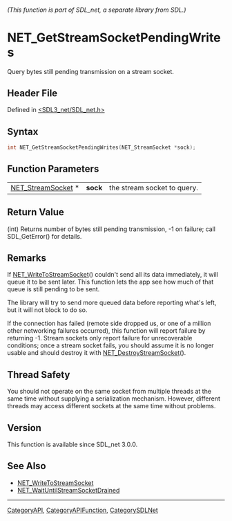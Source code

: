 ###### (This function is part of SDL_net, a separate library from SDL.)
# NET_GetStreamSocketPendingWrites

Query bytes still pending transmission on a stream socket.

## Header File

Defined in [<SDL3_net/SDL_net.h>](https://github.com/libsdl-org/SDL_net/blob/main/include/SDL3_net/SDL_net.h)

## Syntax

```c
int NET_GetStreamSocketPendingWrites(NET_StreamSocket *sock);
```

## Function Parameters

|                                        |          |                             |
| -------------------------------------- | -------- | --------------------------- |
| [NET_StreamSocket](NET_StreamSocket) * | **sock** | the stream socket to query. |

## Return Value

(int) Returns number of bytes still pending transmission, -1 on failure;
call SDL_GetError() for details.

## Remarks

If [NET_WriteToStreamSocket](NET_WriteToStreamSocket)() couldn't send all
its data immediately, it will queue it to be sent later. This function lets
the app see how much of that queue is still pending to be sent.

The library will try to send more queued data before reporting what's left,
but it will not block to do so.

If the connection has failed (remote side dropped us, or one of a million
other networking failures occurred), this function will report failure by
returning -1. Stream sockets only report failure for unrecoverable
conditions; once a stream socket fails, you should assume it is no longer
usable and should destroy it with
[NET_DestroyStreamSocket](NET_DestroyStreamSocket)().

## Thread Safety

You should not operate on the same socket from multiple threads at the same
time without supplying a serialization mechanism. However, different
threads may access different sockets at the same time without problems.

## Version

This function is available since SDL_net 3.0.0.

## See Also

- [NET_WriteToStreamSocket](NET_WriteToStreamSocket)
- [NET_WaitUntilStreamSocketDrained](NET_WaitUntilStreamSocketDrained)

----
[CategoryAPI](CategoryAPI), [CategoryAPIFunction](CategoryAPIFunction), [CategorySDLNet](CategorySDLNet)


